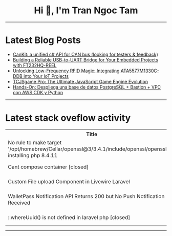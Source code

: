 <h1 align="center">Hi 👋, I'm Tran Ngoc Tam</h1>

---

# Latest Blog Posts 
<!-- BLOG-POST-LIST:START -->
- [CanKit: a unified c# API for CAN bus &lpar;looking for testers &amp; feedback&rpar;](https://dev.to/pkuyo/cankit-a-unified-c-api-for-can-bus-looking-for-testers-feedback-2m8k)
- [Building a Reliable USB-to-UART Bridge for Your Embedded Projects with FT232HQ-REEL](https://dev.to/xecor_company/building-a-reliable-usb-to-uart-bridge-for-your-embedded-projects-with-ft232hq-reel-436g)
- [Unlocking Low-Frequency RFID Magic: Integrating ATA5577M1330C-DDB into Your IoT Projects](https://dev.to/censtry/unlocking-low-frequency-rfid-magic-integrating-ata5577m1330c-ddb-into-your-iot-projects-1nf1)
- [TCJSgame Pro: The Ultimate JavaScript Game Engine Evolution](https://dev.to/kehinde_owolabi_e2e54567a/tcjsgame-pro-the-ultimate-javascript-game-engine-evolution-1mlh)
- [Hands-On: Despliega una base de datos PostgreSQL + Bastion + VPC con AWS CDK y Python](https://dev.to/chainiz/hands-on-despliega-una-base-de-datos-postgresql-bastion-vpc-con-aws-cdk-y-python-1a38)
<!-- BLOG-POST-LIST:END -->

---

# Latest stack oveflow activity
<table>
  <tr><th>Title</th><th>Link</th></tr>
  <!-- STACKOVERFLOW:START --><tr><td>No rule to make target &#39;/opt/homebrew/Cellar/openssl@3/3.4.1/include/openssl/opensslv.h&#39; installing php 8.4.11</td><td>https://stackoverflow.com/questions/79788800/no-rule-to-make-target-opt-homebrew-cellar-openssl3-3-4-1-include-openssl-ope</td></tr><tr><td>Cant compose container [closed]</td><td>https://stackoverflow.com/questions/79788722/cant-compose-container</td></tr><tr><td>Custom File upload Component in Livewire Laravel</td><td>https://stackoverflow.com/questions/79788458/custom-file-upload-component-in-livewire-laravel</td></tr><tr><td>WalletPass Notification API Returns 200 but No Push Notification Received</td><td>https://stackoverflow.com/questions/79788197/walletpass-notification-api-returns-200-but-no-push-notification-received</td></tr><tr><td>::whereUuid&lpar;&rpar; is not defined in laravel php [closed]</td><td>https://stackoverflow.com/questions/79788030/whereuuid-is-not-defined-in-laravel-php</td></tr><!-- STACKOVERFLOW:END -->
</table>

---


